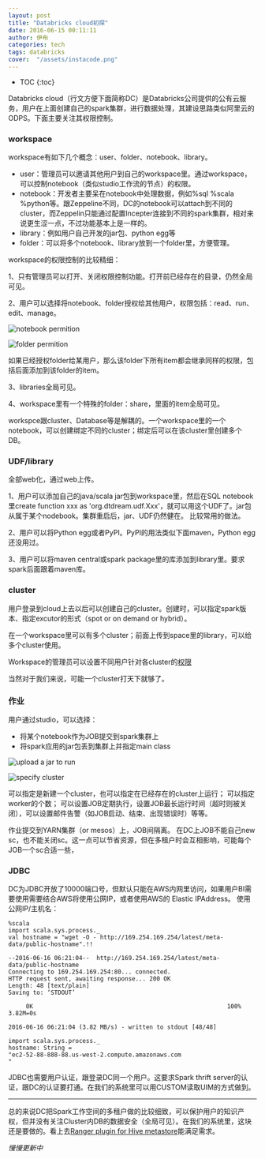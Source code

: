 ```yaml
---
layout: post
title: "Databricks cloud初探"
date: 2016-06-15 00:11:11
author: 伊布
categories: tech
tags: databricks
cover:  "/assets/instacode.png"
---
```


* TOC
{:toc}

Databricks cloud（行文方便下面简称DC）是Databricks公司提供的公有云服务，用户在上面创建自己的spark集群，进行数据处理，其建设思路类似阿里云的ODPS。下面主要关注其权限控制。

### workspace

workspace有如下几个概念：user、folder、notebook、library。

- user：管理员可以邀请其他用户到自己的workspace里。通过workspace，可以控制notebook（类似studio工作流的节点）的权限。
- notebook：开发者主要呆在notebook中处理数据，例如%sql %scala %python等。跟Zeppeline不同，DC的notebook可以attach到不同的cluster，而Zeppelin只能通过配置Incepter连接到不同的spark集群，相对来说更生涩一点，不过功能基本上是一样的。
- library：例如用户自己开发的jar包、python egg等
- folder：可以将多个notebook、library放到一个folder里，方便管理。

workspace的权限控制的比较精细：

1、只有管理员可以打开、关闭权限控制功能。打开前已经存在的目录，仍然全局可见。

2、用户可以选择将notebook、folder授权给其他用户，权限包括：read、run、edit、manage。

![notebook permition](http://training.databricks.com/databricks_guide/2.8/ChangePermissions2.png)

![folder permition](http://training.databricks.com/databricks_guide/2.8/FolderPermissions2.png)

如果已经授权folder给某用户，那么该folder下所有item都会继承同样的权限，包括后面添加到该folder的item。

3、libraries全局可见。

4、workspace里有一个特殊的folder：share，里面的item全局可见。

workspce跟cluster、Database等是解耦的。一个workspace里的一个notebook，可以创建绑定不同的cluster；绑定后可以在该cluster里创建多个DB。


### UDF/library

全部web化，通过web上传。

1、用户可以添加自己的java/scala jar包到workspace里，然后在SQL notebook里create function xxx as 'org.dtdream.udf.Xxx'，就可以用这个UDF了。jar包从属于某个nodebook。集群重启后，jar、UDF仍然健在。
比较常用的做法。

2、用户可以将Python egg或者PyPI。PyPI的用法类似下面maven，Python egg还没用过。

3、用户可以将maven central或spark package里的库添加到library里。要求spark后面跟着maven库。


### cluster

用户登录到cloud上去以后可以创建自己的cluster。创建时，可以指定spark版本、指定excutor的形式（spot or on demand or hybrid）。

在一个workspace里可以有多个cluster；前面上传到space里的library，可以给多个cluster使用。

Workspace的管理员可以设置不同用户针对各cluster的[权限](https://docs.cloud.databricks.com/docs/latest/databricks_guide/index.html#02%20Product%20Overview/09%20Access%20Control/02%20Cluster%20ACLs.html)

当然对于我们来说，可能一个cluster打天下就够了。


### 作业

用户通过studio，可以选择：

- 将某个notebook作为JOB提交到spark集群上
- 将spark应用的jar包丢到集群上并指定main class

![upload a jar to run](http://training.databricks.com/databricks_guide/upload_job_jar.png)

![specify cluster](http://training.databricks.com/databricks_guide/2.8/jobs_conf_cluster.png)

可以指定是新建一个cluster，也可以指定在已经存在的cluster上运行；
可以指定worker的个数；
可以设置JOB定期执行，设置JOB最长运行时间（超时则被关闭），可以设置邮件告警（如JOB启动、结束、出现错误时）等等。

作业提交到YARN集群（or mesos）上，JOB间隔离。
在DC上JOB不能自己new sc，也不能关闭sc。这一点可以节省资源，但在多租户时会互相影响，可能每个JOB一个sc合适一些，

### JDBC

DC为JDBC开放了10000端口号，但默认只能在AWS内网里访问，如果用户BI需要使用需要结合AWS将使用公网IP，或者使用AWS的 Elastic IPAddress。
使用公网IP/主机名：

```
%scala
import scala.sys.process._
val hostname = "wget -O - http://169.254.169.254/latest/meta-data/public-hostname".!!

--2016-06-16 06:21:04--  http://169.254.169.254/latest/meta-data/public-hostname
Connecting to 169.254.169.254:80... connected.
HTTP request sent, awaiting response... 200 OK
Length: 48 [text/plain]
Saving to: ‘STDOUT’

     0K                                                       100% 3.82M=0s

2016-06-16 06:21:04 (3.82 MB/s) - written to stdout [48/48]

import scala.sys.process._
hostname: String = 
"ec2-52-88-888-88.us-west-2.compute.amazonaws.com
"
```

JDBC也需要用户认证，跟登录DC同一个用户。这要求Spark thrift server的认证，跟DC的认证要打通。在我们的系统里可以用CUSTOM读取UIM的方式做到。

---

总的来说DC把Spark工作空间的多租户做的比较细致，可以保护用户的知识产权，但并没有关注Cluster内DB的数据安全（全局可见）。在我们的系统里，这块还是要做的。看上去[Ranger plugin for Hive metastore](https://cwiki.apache.org/confluence/display/RANGER/Ranger+Plugin+for+Hive+MetaStore)能满足需求。

*慢慢更新中*